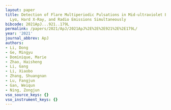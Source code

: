 ```yaml
---
layout: paper
title: Detection of Flare Multiperiodic Pulsations in Mid-ultraviolet Balmer Continuum,
  Lyα, Hard X-Ray, and Radio Emissions Simultaneously
bibcode: 2021ApJ...921..179L
permalink: /papers/2021/ApJ/2021ApJ%2E%2E%2E921%2E%2E179L/
year: '2021'
journal_abbrev: ApJ
authors:
- Li, Dong
- Ge, Mingyu
- Dominique, Marie
- Zhao, Haisheng
- Li, Gang
- Li, Xiaobo
- Zhang, Shuangnan
- Lu, Fangjun
- Gan, Weiqun
- Ning, Zongjun
vso_source_keys: {}
vso_instrument_keys: {}
---
```

